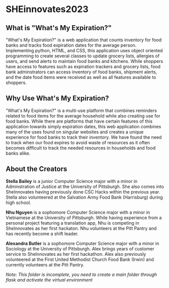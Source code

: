 # SHEinnovates2023
## What is "What's My Expiration?"
"What's My Expiration?" is a web application that counts inventory for food banks and tracks food expiration dates for the average person.  Implementing python, HTML, and CSS, this application uses object oriented programming to create several classes to update grocery lists, allergies of users, and send alerts to maintain food banks and kitchens.  While shoppers have access to features such as expiration trackers and grocery lists, food bank adminstrators can access inventory of food banks, shipment alerts, and the date food items were received as well as all features available to shoppers.

## Why Use What's My Expiration?
"What's My Expiration?" is a multi-use platform that combines reminders related to food items for the average household while also creating use for food banks.  While there are platforms that have certain features of this application towards simply expiration dates, this web application combines many of the uses found on singular websites and creates a unique experience for food banks to track their inventory.  We have found the need to track when our food expires to avoid waste of resources as it often becomes difficult to track the needed resources in households and food banks alike.

## About the Creators
**Stella Bailey** is a junior Computer Science major with a minor in Adminstration of Justice at the University of Pittsburgh.  She also comes into SheInnovates having previously done CSC Hacks within the previous year.  Stella also volunteered at the Salvation Army Food Bank (Harrisburg) during high school.

**Nhu Nguyen** is a sophomore Computer Science major with a minor in Vietnamese at the University of Pittsburgh.  While having experience from a personal project featuring a translation app, Nhu is competing in SheInnovates as her first hackaton.  Nhu volunteers at the Pitt Pantry and has recently become a shift leader.

**Alexandra Butler** is a sophomore Computer Science major with a minor in Sociology at the University of Pittsburgh.  Alex brings years of customer service to SheInnovates as her first hackathon.  Alex also previously volunteered at the First United Methodist Church Food Bank (Irwin) and currently volunteers at the Pitt Pantry.


*Note: This folder is incomplete, you need to create a main folder through flask and activate the virtual environment*
